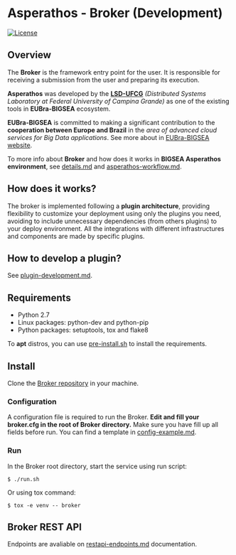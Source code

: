 # Asperathos - Broker (Development)
[![License](https://img.shields.io/badge/License-Apache%202.0-blue.svg)](https://opensource.org/licenses/Apache-2.0)

## Overview
The **Broker** is the framework entry point for the user. It is responsible for receiving a submission from the user and preparing its execution.

**Asperathos** was developed by the [**LSD-UFCG**](https://www.lsd.ufcg.edu.br/#/) *(Distributed Systems Laboratory at Federal University of Campina Grande)* as one of the existing tools in **EUBra-BIGSEA** ecosystem.

**EUBra-BIGSEA** is committed to making a significant contribution to the **cooperation between Europe and Brazil** in the *area of advanced cloud services for Big Data applications*. See more about in [EUBra-BIGSEA website](http://www.eubra-bigsea.eu/).

To more info about **Broker** and how does it works in **BIGSEA Asperathos environment**, see [details.md](https://github.com/bigsea-ufcg/bigsea-manager/tree/master/docs/details.md) and [asperathos-workflow.md](https://github.com/bigsea-ufcg/bigsea-manager/tree/master/docs/asperathos-workflow.md).

## How does it works?
The broker is implemented following a **plugin architecture**, providing flexibility to customize your deployment using only the plugins you need, avoiding to include unnecessary dependencies (from others plugins) to your deploy environment.
All the integrations with different infrastructures and components are made by specific plugins.

## How to develop a plugin?
See [plugin-development.md](https://github.com/bigsea-ufcg/bigsea-manager/tree/master/docs/plugin-development.md).

## Requirements
* Python 2.7
* Linux packages: python-dev and python-pip
* Python packages: setuptools, tox and flake8

To **apt** distros, you can use [pre-install.sh](https://github.com/bigsea-ufcg/bigsea-manager/tree/master/setup.sh) to install the requirements.

## Install
Clone the [Broker repository](https://github.com/bigsea-ufcg/bigsea-manager.git) in your machine.

### Configuration
A configuration file is required to run the Broker. **Edit and fill your broker.cfg in the root of Broker directory.** Make sure you have fill up all fields before run.
You can find a template in [config-example.md](https://github.com/bigsea-ufcg/bigsea-manager/tree/master/docs/config-example.md). 

### Run
In the Broker root directory, start the service using run script:
```
$ ./run.sh
```

Or using tox command:
```
$ tox -e venv -- broker
```

## Broker REST API
Endpoints are avaliable on [restapi-endpoints.md](https://github.com/bigsea-ufcg/bigsea-manager/tree/master/docs/restapi-endpoints.md) documentation.

